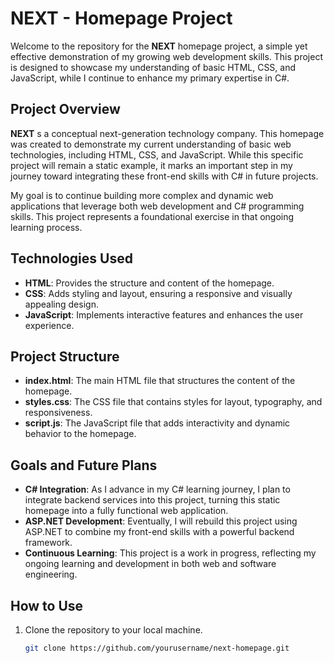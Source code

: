 # NEXT - Homepage Project

Welcome to the repository for the **NEXT** homepage project, a simple yet effective demonstration of my growing web development skills. This project is designed to showcase my understanding of basic HTML, CSS, and JavaScript, while I continue to enhance my primary expertise in C#.

## Project Overview

**NEXT** s a conceptual next-generation technology company. This homepage was created to demonstrate my current understanding of basic web technologies, including HTML, CSS, and JavaScript. While this specific project will remain a static example, it marks an important step in my journey toward integrating these front-end skills with C# in future projects.

My goal is to continue building more complex and dynamic web applications that leverage both web development and C# programming skills. This project represents a foundational exercise in that ongoing learning process.

## Technologies Used

- **HTML**: Provides the structure and content of the homepage.
- **CSS**: Adds styling and layout, ensuring a responsive and visually appealing design.
- **JavaScript**: Implements interactive features and enhances the user experience.

## Project Structure

- **index.html**: The main HTML file that structures the content of the homepage.
- **styles.css**: The CSS file that contains styles for layout, typography, and responsiveness.
- **script.js**: The JavaScript file that adds interactivity and dynamic behavior to the homepage.

## Goals and Future Plans

- **C# Integration**: As I advance in my C# learning journey, I plan to integrate backend services into this project, turning this static homepage into a fully functional web application.
- **ASP.NET Development**: Eventually, I will rebuild this project using ASP.NET to combine my front-end skills with a powerful backend framework.
- **Continuous Learning**: This project is a work in progress, reflecting my ongoing learning and development in both web and software engineering.

## How to Use

1. Clone the repository to your local machine.
   ```bash
   git clone https://github.com/yourusername/next-homepage.git
